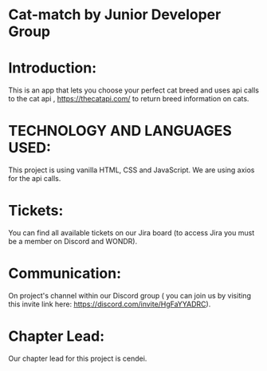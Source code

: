 # Cat-match by Junior Developer Group

# Introduction:
This is an app that lets you choose your perfect cat breed and uses api calls to the cat api , https://thecatapi.com/ to return breed information on cats.

# TECHNOLOGY AND LANGUAGES USED:
This project is using vanilla HTML, CSS and JavaScript. We are using axios for the api calls.

# Tickets:
You can find all available tickets on our Jira board (to access Jira you must be a member on Discord and WONDR).

# Communication:
On project's channel within our Discord group ( you can join us by visiting this invite link here: https://discord.com/invite/HgFaYYADRC).

# Chapter Lead:
Our chapter lead for this project is cendei.
